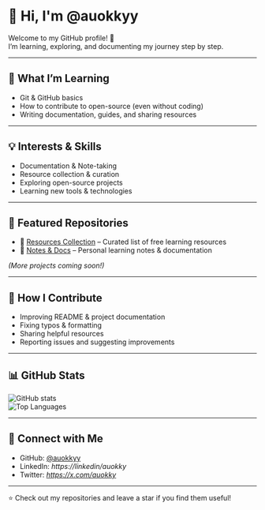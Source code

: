 # 👋 Hi, I'm @auokkyy

Welcome to my GitHub profile! 🌟  
I’m learning, exploring, and documenting my journey step by step.  

---

## 🌱 What I’m Learning
- Git & GitHub basics  
- How to contribute to open-source (even without coding)  
- Writing documentation, guides, and sharing resources  

---

## 💡 Interests & Skills
- Documentation & Note-taking  
- Resource collection & curation  
- Exploring open-source projects  
- Learning new tools & technologies  

---

## 📂 Featured Repositories
- 📘 [Resources Collection](#) – Curated list of free learning resources  
- 📝 [Notes & Docs](#) – Personal learning notes & documentation  

*(More projects coming soon!)*  

---

## 🤝 How I Contribute
- Improving README & project documentation  
- Fixing typos & formatting  
- Sharing helpful resources  
- Reporting issues and suggesting improvements  

---

## 📊 GitHub Stats

![GitHub stats](https://github-readme-stats.vercel.app/api?username=auokkyy&show_icons=true&theme=tokyonight)  
![Top Languages](https://github-readme-stats.vercel.app/api/top-langs/?username=auokkyy&layout=compact&theme=tokyonight)  

---

## 🔗 Connect with Me
- GitHub: [@auokkyy](https://github.com/auokkyy)  
- LinkedIn: *https://linkedin/auokky*   
- Twitter: *https://x.com/auokky*   

---

⭐️ Check out my repositories and leave a star if you find them useful!  
